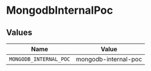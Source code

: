 # MongodbInternalPoc


## Values

| Name                   | Value                  |
| ---------------------- | ---------------------- |
| `MONGODB_INTERNAL_POC` | mongodb-internal-poc   |